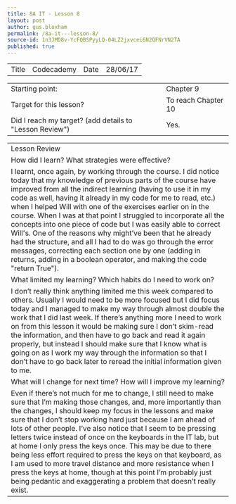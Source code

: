 ```yaml
---
title: 8A IT - Lesson 8
layout: post
author: gus.bloxham
permalink: /8a-it---lesson-8/
source-id: 1n3JMD8v-YcFQBSPyyLQ-04LZ2jxvcei6N2QFNrVN2TA
published: true
---
```

<table>
  <tr>
    <td>Title</td>
    <td>Codecademy</td>
    <td>Date</td>
    <td>28/06/17</td>
  </tr>
</table>


<table>
  <tr>
    <td>Starting point:</td>
    <td>Chapter 9</td>
  </tr>
  <tr>
    <td>Target for this lesson?</td>
    <td>To reach Chapter 10</td>
  </tr>
  <tr>
    <td>Did I reach my target? 
(add details to "Lesson Review")</td>
    <td> Yes.</td>
  </tr>
</table>


<table>
  <tr>
    <td>Lesson Review</td>
  </tr>
  <tr>
    <td>How did I learn? What strategies were effective? </td>
  </tr>
  <tr>
    <td>I learnt, once again, by working through the course. I did notice today that my knowledge of previous parts of the course have improved from all the indirect learning (having to use it in my code as well, having it already in my code for me to read, etc.) when I helped Will with one of the exercises earlier on in the course. When I was at that point I struggled to incorporate all the concepts into one piece of code but I was easily able to correct Will's. One of the reasons why might’ve been that he already had the structure, and all I had to do was go through the error messages, correcting each section one by one (adding in returns, adding in a boolean operator, and making the code "return True").</td>
  </tr>
  <tr>
    <td>What limited my learning? Which habits do I need to work on? </td>
  </tr>
  <tr>
    <td>I don’t really think anything limited me this week compared to others. Usually I would need to be more focused but I did focus today and I managed to make my way through almost double the work that I did last week. If there’s anything more I need to work on from this lesson it would be making sure I don’t skim-read the information, and then have to go back and read it again properly, but instead I should make sure that I know what is going on as I work my way through the information so that I don’t have to go back later to reread the initial information given to me.</td>
  </tr>
  <tr>
    <td>What will I change for next time? How will I improve my learning?</td>
  </tr>
  <tr>
    <td>Even if there’s not much for me to change, I still need to make sure that I’m making those changes, and, more importantly than the changes, I should keep my focus in the lessons and make sure that I don’t stop working hard just because I am ahead of lots of other people. I’ve also notice that I seem to be pressing letters twice instead of once on the keyboards in the IT lab, but at home I only press the keys once. This may be due to there being less effort required to press the keys on that keyboard, as I am used to more travel distance and more resistance when I press the keys at home, though at this point I’m probably just being pedantic and exaggerating a problem that doesn’t really exist.</td>
  </tr>
</table>


